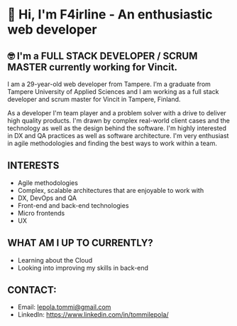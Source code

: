 # 👋 Hi, I'm F4irline - An enthusiastic web developer
## 🤓 I'm a **FULL STACK DEVELOPER** / **SCRUM MASTER** currently working for Vincit.

I am a 29-year-old web developer from Tampere. I’m a graduate from Tampere University of Applied Sciences and I am working as a full stack developer and scrum master for Vincit in Tampere, Finland.

As a developer I'm team player and a problem solver with a drive to deliver high quality products. I'm drawn by complex real-world client cases and the technology as well as the design behind the software. I'm highly interested in DX and QA practices as well as software architecture. I'm very enthusiast in agile methodologies and finding the best ways to work within a team.

## INTERESTS
- Agile methodologies
- Complex, scalable architectures that are enjoyable to work with
- DX, DevOps and QA
- Front-end and back-end technologies
- Micro frontends
- UX

## WHAT AM I UP TO CURRENTLY?
- Learning about the Cloud
- Looking into improving my skills in back-end

## CONTACT:
- Email: lepola.tommi@gmail.com
- LinkedIn: https://www.linkedin.com/in/tommilepola/
